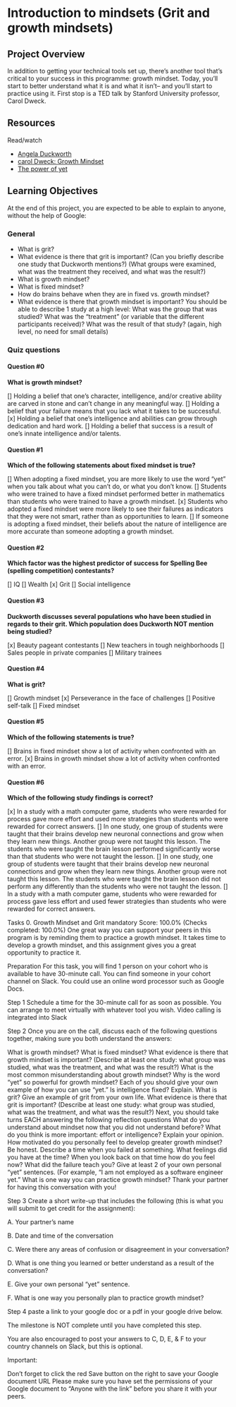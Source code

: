 # Introduction to mindsets (Grit and growth mindsets)

## Project Overview

In addition to getting your technical tools set up, there’s another tool that’s critical to your success in this programme: growth mindset. Today, you’ll start to better understand what it is and what it isn’t– and you’ll start to practice using it. First stop is a TED talk by Stanford University professor, Carol Dweck.

## Resources

Read/watch

+ <a href="https://www.youtube.com/watch?v=H14bBuluwB8" target="_blank">Angela Duckworth</a>
+ <a href="https://www.youtube.com/watch?v=_X0mgOOSpLU&feature=youtu.be" target="_blank">carol Dweck: Growth Mindset</a>
+ <a href="https://www.youtube.com/watch?v=XLeUvZvuvAs&feature=youtu.be" target="_blank">The power of yet</a>

## Learning Objectives

At the end of this project, you are expected to be able to explain to anyone, without the help of Google:

### General

+ What is grit?
+ What evidence is there that grit is important? (Can you briefly describe one study that Duckworth mentions?) (What groups were examined, what was the treatment they received, and what was the result?)
+ What is growth mindset?
+ What is fixed mindset?
+ How do brains behave when they are in fixed vs. growth mindset?
+ What evidence is there that growth mindset is important? You should be able to describe 1 study at a high level: What was the group that was studied? What was the “treatment” (or variable that the different participants received)? What was the result of that study? (again, high level, no need for small details)

### Quiz questions

#### Question #0

**What is growth mindset?**

[] Holding a belief that one’s character, intelligence, and/or creative ability are carved in stone and can’t change in any meaningful way.
[] Holding a belief that your failure means that you lack what it takes to be successful.
[x] Holding a belief that one’s intelligence and abilities can grow through dedication and hard work.
[] Holding a belief that success is a result of one’s innate intelligence and/or talents.

#### Question #1

**Which of the following statements about fixed mindset is true?**

[] When adopting a fixed mindset, you are more likely to use the word “yet” when you talk about what you can’t do, or what you don’t know.
[] Students who were trained to have a fixed mindset performed better in mathematics than students who were trained to have a growth mindset.
[x] Students who adopted a fixed mindset were more likely to see their failures as indicators that they were not smart, rather than as opportunities to learn.
[] If someone is adopting a fixed mindset, their beliefs about the nature of intelligence are more accurate than someone adopting a growth mindset.

#### Question #2

**Which factor was the highest predictor of success for Spelling Bee (spelling competition) contestants?**

[] IQ
[] Wealth
[x] Grit
[] Social intelligence

#### Question #3

**Duckworth discusses several populations who have been studied in regards to their grit. Which population does Duckworth NOT mention being studied?**

[x] Beauty pageant contestants
[] New teachers in tough neighborhoods
[] Sales people in private companies
[] Military trainees

#### Question #4

**What is grit?**

[] Growth mindset
[x] Perseverance in the face of challenges
[] Positive self-talk
[] Fixed mindset

#### Question #5

**Which of the following statements is true?**

[] Brains in fixed mindset show a lot of activity when confronted with an error.
[x] Brains in growth mindset show a lot of activity when confronted with an error.

#### Question #6

**Which of the following study findings is correct?**

[x] In a study with a math computer game, students who were rewarded for process gave more effort and used more strategies than students who were rewarded for correct answers.
[] In one study, one group of students were taught that their brains develop new neuronal connections and grow when they learn new things. Another group were not taught this lesson. The students who were taught the brain lesson performed significantly worse than that students who were not taught the lesson.
[] In one study, one group of students were taught that their brains develop new neuronal connections and grow when they learn new things. Another group were not taught this lesson. The students who were taught the brain lesson did not perform any differently than the students who were not taught the lesson.
[] In a study with a math computer game, students who were rewarded for process gave less effort and used fewer strategies than students who were rewarded for correct answers.

Tasks
0. Growth Mindset and Grit
mandatory
Score: 100.0% (Checks completed: 100.0%)
One great way you can support your peers in this program is by reminding them to practice a growth mindset. It takes time to develop a growth mindset, and this assignment gives you a great opportunity to practice it.

Preparation
For this task, you will find 1 person on your cohort who is available to have 30-minute call. You can find someone in your cohort channel on Slack. You could use an online word processor such as Google Docs.

Step 1
Schedule a time for the 30-minute call for as soon as possible. You can arrange to meet virtually with whatever tool you wish. Video calling is integrated into Slack

Step 2
Once you are on the call, discuss each of the following questions together, making sure you both understand the answers:

What is growth mindset? What is fixed mindset?
What evidence is there that growth mindset is important? (Describe at least one study: what group was studied, what was the treatment, and what was the result?)
What is the most common misunderstanding about growth mindset?
Why is the word “yet” so powerful for growth mindset? Each of you should give your own example of how you can use “yet.”
Is intelligence fixed? Explain.
What is grit?
Give an example of grit from your own life.
What evidence is there that grit is important? (Describe at least one study: what group was studied, what was the treatment, and what was the result?)
Next, you should take turns EACH answering the following reflection questions
What do you understand about mindset now that you did not understand before?
What do you think is more important: effort or intelligence? Explain your opinion.
How motivated do you personally feel to develop greater growth mindset? Be honest.
Describe a time when you failed at something. What feelings did you have at the time? When you look back on that time how do you feel now? What did the failure teach you?
Give at least 2 of your own personal “yet” sentences. (For example, “I am not employed as a software engineer yet.”
What is one way you can practice growth mindset?
Thank your partner for having this conversation with you!

Step 3
Create a short write-up that includes the following (this is what you will submit to get credit for the assignment):

A. Your partner’s name

B. Date and time of the conversation

C. Were there any areas of confusion or disagreement in your conversation?

D. What is one thing you learned or better understand as a result of the conversation?

E. Give your own personal “yet” sentence.

F. What is one way you personally plan to practice growth mindset?

Step 4
paste a link to your google doc or a pdf in your google drive below.

The milestone is NOT complete until you have completed this step.

You are also encouraged to post your answers to C, D, E, & F to your country channels on Slack, but this is optional.

Important:

Don’t forget to click the red Save button on the right to save your Google document URL
Please make sure you have set the permissions of your Google document to “Anyone with the link” before you share it with your peers.

